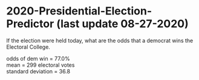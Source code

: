 # 2020-Presidential-Election-Predictor (last update 08-27-2020)
If the election were held today, what are the odds that a democrat wins the Electoral College.

odds of dem win = 77.0%   
mean = 299 electoral votes   
standard deviation = 36.8  

